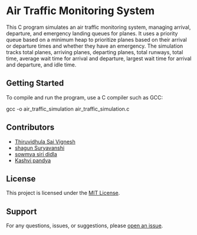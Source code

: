 
# Air Traffic Monitoring System

This C program simulates an air traffic monitoring system, managing arrival, departure, and emergency landing queues for planes. It uses a priority queue based on a minimum heap to prioritize planes based on their arrival or departure times and whether they have an emergency. The simulation tracks total planes, arriving planes, departing planes, total runways, total time, average wait time for arrival and departure, largest wait time for arrival and departure, and idle time.

## Getting Started

To compile and run the program, use a C compiler such as GCC:

gcc -o air_traffic_simulation air_traffic_simulation.c



## Contributors
- [Thiruvidhula Sai Vignesh](https://github.com/viggu3sd)
- [shagun Suryavanshi](https://github.com/shxgunx)
- [sowmya siri didla](https://github.com/Sowmyasirididla)
- [Kashvi pandya](https://github.com/kashhvii)

## License
This project is licensed under the [MIT License](LICENSE).

## Support
For any questions, issues, or suggestions, please [open an issue](https://github.com/viggu3sd).
